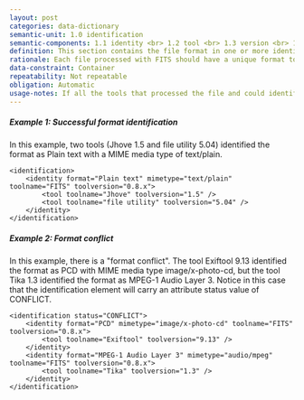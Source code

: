 ```yaml
---
layout: post
categories: data-dictionary
semantic-unit: 1.0 identification
semantic-components: 1.1 identity <br> 1.2 tool <br> 1.3 version <br> 1.4 externalIdentifier
definition: This section contains the file format in one or more identity blocks.
rationale: Each file processed with FITS should have a unique format to support use and rendering.
data-constraint: Container
repeatability: Not repeatable
obligation: Automatic
usage-notes: If all the tools that processed the file and could identify it came up with the same format, there will only be one identity block. If there were tools that processed the file that came up with an alternative format, there will be multiple identity blocks. The tools that identified the format will be nested within the identity elements.<br><br>If multiple tools disagree on a format identity or other metadata values, a status attribute is added to the element with a value of "CONFLICT". If only a single tool reports a format identity or other metadata value, a status attribute is added to the element with a value of "SINGLE_RESULT". If multiple tools agree on an identity or value, and none disagree, the status attribute is omitted. A "PARTIAL" value is written when the format can only be partially identified, for example a format name is identified but not a MIME media type.
---
```


##### Example 1: Successful format identification

In this example, two tools (Jhove 1.5 and file utility 5.04) identified the format as Plain text with a MIME media type of text/plain.

```
<identification>
    <identity format="Plain text" mimetype="text/plain" toolname="FITS" toolversion="0.8.x">
        <tool toolname="Jhove" toolversion="1.5" />
        <tool toolname="file utility" toolversion="5.04" />
    </identity>
</identification>
```

##### Example 2: Format conflict

In this example, there is a "format conflict". The tool Exiftool 9.13 identified the format as PCD with MIME media type image/x-photo-cd, but the tool Tika 1.3 identified the format as MPEG-1 Audio Layer 3. Notice in this case that the identification element will carry an attribute status value of CONFLICT.

```
<identification status="CONFLICT">
    <identity format="PCD" mimetype="image/x-photo-cd" toolname="FITS" toolversion="0.8.x">
        <tool toolname="Exiftool" toolversion="9.13" />
    </identity>
    <identity format="MPEG-1 Audio Layer 3" mimetype="audio/mpeg" toolname="FITS" toolversion="0.8.x">
        <tool toolname="Tika" toolversion="1.3" />
    </identity>
</identification>
```
